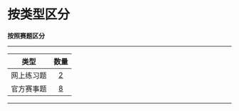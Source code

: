 # 按类型区分

**按照赛题区分**  

---

| 类型 | 数量 |
|:---:|:---:|
| 网上练习题|[2](web.html)|
| 官方赛事题|[8](comp.html)|

---

